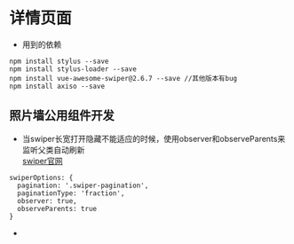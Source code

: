 # 详情页面

- 用到的依赖
```text
npm install stylus --save
npm install stylus-loader --save
npm install vue-awesome-swiper@2.6.7 --save //其他版本有bug
npm install axiso --save

```

## 照片墙公用组件开发
- 当swiper长宽打开隐藏不能适应的时候，使用observer和observeParents来监听父类自动刷新  
[swiper官网](https://www.swiper.com.cn/)
```text
swiperOptions: {
  pagination: '.swiper-pagination',
  paginationType: 'fraction',
  observer: true,
  observeParents: true
}
```

- 
